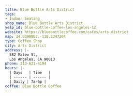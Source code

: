 ```yaml
---
title: Blue Bottle Arts District
tags:
- Indoor Seating
shop_name: Blue Bottle Arts District
yelp_id: blue-bottle-coffee-los-angeles-12
website: https://bluebottlecoffee.com/cafes/arts-district
map: 34.0390863,-118.2347204
type: Coffee Shop
city: Arts District
address: |-
  582 Mateo St,
  Los Angeles, CA 90013
phone: 213-621-4194
hours: |-
  | Days   | Time   |
  | ------ | ------ |
  | Daily | 7a-6p |
coffee: Blue Bottle Coffee
---
```



